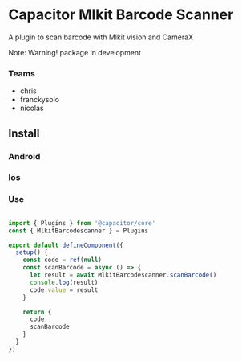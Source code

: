 # Capacitor Mlkit Barcode Scanner

A plugin to scan barcode with Mlkit vision and CameraX

Note: Warning! package in development


### Teams

* chris
* franckysolo
* nicolas


## Install


### Android

### Ios


### Use

```js

import { Plugins } from '@capacitor/core'
const { MlkitBarcodescanner } = Plugins

export default defineComponent({
  setup() {
    const code = ref(null)
    const scanBarcode = async () => {
      let result = await MlkitBarcodescanner.scanBarcode()
      console.log(result)
      code.value = result
    }

    return {
      code,
      scanBarcode
    }
  }
})

```
